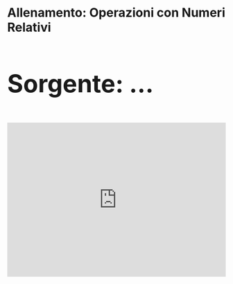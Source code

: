 <html>
  <body>
    <h1>Allenamento: Operazioni con <strong>Numeri Relativi<strong><h1>
    <p>Sorgente: ...<p>
    <iframe src="https://trinket.io/embed/python/6a7c3dbe18?outputOnly=true&start=result" width="100%" height="356" frameborder="0" marginwidth="0" marginheight="0"            s       allowfullscreen></iframe>
  <body>
<html>
